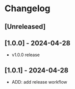 # Changelog

## [Unreleased]

## [1.0.0] - 2024-04-28

- v1.0.0 release

## [1.0.1] - 2024-04-28

- ADD: add release workflow